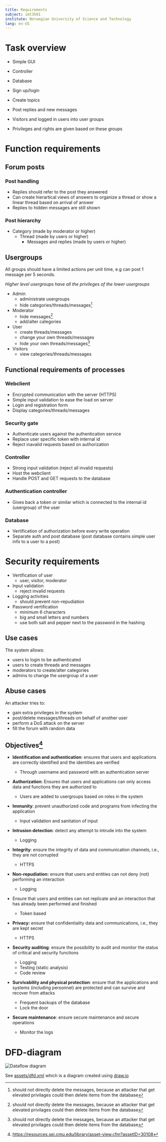 ```yaml
---
title: Requirements
subject: imt3501
institute: Norwegian University of Science and Technology
lang: en-US
---
```


# Task overview

- Simple GUI
- Controller
- Database

- Sign up/login
- Create topics
- Post replies and new messages

- Visitors and logged in users into user groups
- Privileges and rights are given based on these groups

# Function requirements

## Forum posts

### Post handling

- Replies should refer to the post they answered
- Can create hierartical views of answers to organize a thread or show a linear thread based on arrival of answer
- Replies to hidden messages are still shown

### Post hierarchy

- Category (made by moderator or higher)
    - Thread (made by users or higher)
        - Messages and replies (made by users or higher)

## Usergroups

All groups should have a limited actions per unit time, e.g can post 1 message per 5 seconds.

_Higher level usergroups have all the privileges of the lower usergroups_

- Admin
    - administrate usergroups
    - hide categories/threads/messages[^delmsg]
- Moderator
    - hide messages[^delmsg]
    - add/alter categories
- User
    - create threads/messages
    - change your own threads/messages
    - hide your own threads/messages[^delmsg]
- Visitors
    - view categories/threads/messages

[^delmsg]: should not directly delete the messages, because an attacker that
get elevated privilages could then delete items from the database

## Functional requirements of processes

### Webclient

- Encrypted communication with the server (HTTPS)
- Simple input validation to ease the load on server
- Login and registration form
- Display categories/threads/messages

### Security gate

- Authenticate users against the authentication service
- Replace user specific token with internal id
- Reject inavalid requests based on authorization

### Controller

- Strong input validation (reject all invalid requests)
- Host the webclient
- Handle POST and GET requests to the database

### Authentication controller

- Gives back a token or similar which is connected to the internal id (usergroup) of the
  user

### Database

- Vertification of authorization before every write operation
- Separate auth and post database (post database contains simple user info to a user to a post)

# Security requirements

- Vertification of user
  - user, visitor, moderator
- Input validation
  - reject invalid requests
- Logging activities
  - should prevent non-repudiation
- Password vertification
  - minimum 6 characters
  - big and small letters and numbers
  - use both salt and pepper next to the password in the hashing

## Use cases

The system allows:

- users to login to be authenticated
- users to create threads and messages
- moderators to create/alter categories
- admins to change the usergroup of a user

## Abuse cases

An attacker tries to:

- gain extra privileges in the system
- post/delete messages/threads on behalf of another user
- perform a DoS attack on the server
- fill the forum with random data

## Objectives[^objectives]

- **Identification and authentication**: ensures that users and applications are
  correctly identified and the identities are verified

  - Through username and password with an authentication server

- **Authorization**: Ensures that users and applications can only access data and
  functions they are authorized to

  - Users are added to usergroups based on roles in the system

- **Immunity**: prevent unauthorized code and programs from infecting the
  application

  - Input validation and sanitation of input

- **Intrusion detection**: detect any attempt to intrude into the system

  - Logging

- **Integrity**: ensure the integrity of data and communication channels, i.e.,
  they are not corrupted

  - HTTPS

- **Non-repudiation:** ensure that users and entities can not deny (not) performing
  an interaction

  - Logging

- Ensure that users and entities can not replicate and an interaction that has
  already been performed and finished

  - Token based

- **Privacy:** ensure that confidentiality data and communications, i.e., they are
  kept secret

  - HTTPS

- **Security auditing**: ensure the possibility to audit and monitor the status of
  critical and security functions

  - Logging
  - Testing (static analysis)
  - Code review

- **Survivability and physical protection**: ensure that the applications and
  systems (including personnel) are protected and can survive and recover from
  attacks

  - Frequent backups of the database
  - Lock the door

- **Secure maintenance**: ensure secure maintenance and secure operations

  - Monitor the logs

[^objectives]: https://resources.sei.cmu.edu/library/asset-view.cfm?assetID=30108

# DFD-diagram

![Dataflow diagram](assets/dfd.png)

See [assets/dfd.xml](assets/dfd.xml) which is a diagram created using [draw.io](draw.io)




